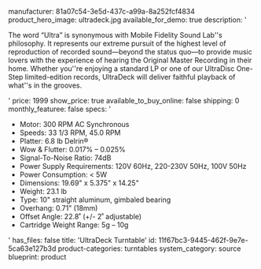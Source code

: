 manufacturer: 81a07c54-3e5d-437c-a99a-8a252fcf4834
product_hero_image: ultradeck.jpg
available_for_demo: true
description: '<p>The word “Ultra” is synonymous with Mobile Fidelity Sound Lab''s philosophy. It represents our extreme pursuit of the highest level of reproduction of recorded sound—beyond the status quo—to provide music lovers with the experience of hearing the Original Master Recording in their home. Whether you''re enjoying a standard LP or one of our UltraDisc One-Step limited-edition records, UltraDeck will deliver faithful playback of what''s in the grooves.</p>'
price: 1999
show_price: true
available_to_buy_online: false
shipping: 0
monthly_featuree: false
specs: '<ul><li>Motor:&nbsp;300 RPM AC Synchronous<br></li><li>Speeds:&nbsp;33 1/3 RPM, 45.0 RPM<br></li><li>Platter:&nbsp;6.8 lb Delrin®<br></li><li>Wow &amp; Flutter:&nbsp;0.017% – 0.025%<br></li><li>Signal-To-Noise Ratio:&nbsp;74dB<br></li><li>Power Supply Requirements:&nbsp;120V 60Hz, 220-230V 50Hz, 100V 50Hz<br></li><li>Power Consumption:&nbsp;&lt; 5W<br></li><li>Dimensions:&nbsp;19.69" x 5.375" x 14.25"<br></li><li>Weight:&nbsp;23.1 lb<br></li><li>Type:&nbsp;10" straight aluminum, gimbaled bearing<br></li><li>Overhang:&nbsp;0.71" (18mm)<br></li><li>Offset Angle:&nbsp;22.8˚ (+/- 2˚ adjustable)<br></li><li>Cartridge Weight Range:&nbsp;5g – 10g<br></li></ul>'
has_files: false
title: 'UltraDeck Turntable'
id: 11f67bc3-9445-462f-9e7e-5ca63e127b3d
product-categories: turntables
system_category: source
blueprint: product
